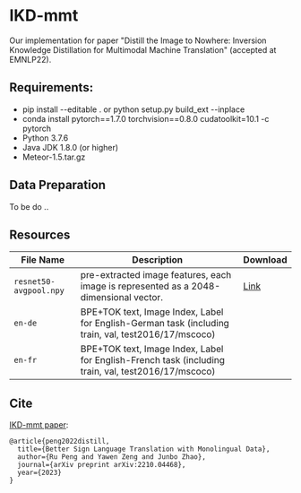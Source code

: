 # IKD-mmt

Our implementation for paper "Distill the Image to Nowhere: Inversion Knowledge Distillation for Multimodal Machine Translation" (accepted at EMNLP22).

<!-- []() -->

## Requirements:

- pip install --editable . or python setup.py build_ext --inplace
- conda install pytorch==1.7.0 torchvision==0.8.0 cudatoolkit=10.1 -c pytorch
- Python 3.7.6
- Java JDK 1.8.0 (or higher)
- Meteor-1.5.tar.gz

## Data Preparation

To be do ..

## Resources
File Name | Description |  Download
---|---|---
`resnet50-avgpool.npy` | pre-extracted image features, each image is represented as a 2048-dimensional vector. | [Link](https://1drv.ms/u/s!AuOGIeqv1TybbQeJMw8CdqOphfA?e=l8k4df)
`en-de` | BPE+TOK text, Image Index, Label for English-German task (including train, val, test2016/17/mscoco)
`en-fr` | BPE+TOK text, Image Index, Label for English-French task (including train, val, test2016/17/mscoco)

## Cite

[IKD-mmt paper](https://arxiv.org/abs/2210.04468):

```
@article{peng2022distill,
  title={Better Sign Language Translation with Monolingual Data},
  author={Ru Peng and Yawen Zeng and Junbo Zhao},
  journal={arXiv preprint arXiv:2210.04468},
  year={2023}
}
```
